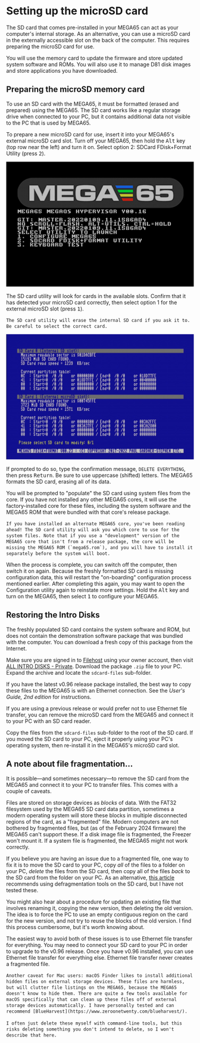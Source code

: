 # Setting up the microSD card

The SD card that comes pre-installed in your MEGA65 can act as your computer's internal storage. As an alternative, you can use a microSD card in the externally accessible slot on the back of the computer. This requires preparing the microSD card for use. 

You will use the memory card to update the firmware and store updated system software and ROMs. You will also use it to manage D81 disk images and store applications you have downloaded.

## Preparing the microSD memory card

To use an SD card with the MEGA65, it must be formatted (erased and prepared) using the MEGA65. The SD card works like a regular storage drive when connected to your PC, but it contains additional data not visible to the PC that is used by MEGA65.

To prepare a new microSD card for use, insert it into your MEGA65's external microSD card slot. Turn off your MEGA65, then hold the <kbd>Alt</kbd> key (top row near the left) and turn it on. Select option 2: SDCard FDisk+Format Utility (press <kbd>2</kbd>).

![Hypervisor utility menu, holding Alt during boot](screenshots/hypervisor_altmenu.jpg)

The SD card utility will look for cards in the available slots. Confirm that it has detected your microSD card correctly, then select option 1 for the external microSD slot (press <kbd>1</kbd>).

```{caution}
The SD card utility will erase the internal SD card if you ask it to. Be careful to select the correct card.
```

![SD card utility](screenshots/sdcard_util.jpg)

If prompted to do so, type the confirmation message, `DELETE EVERYTHING`, then press <kbd>Return</kbd>. Be sure to use uppercase (shifted) letters. The MEGA65 formats the SD card, erasing all of its data.

You will be prompted to "populate" the SD card using system files from the core. If you have not installed any other MEGA65 cores, it will use the factory-installed core for these files, including the system software and the MEGA65 ROM that were bundled with that core's release package.

```{tip}
If you have installed an alternate MEGA65 core, you've been reading ahead! The SD card utility will ask you which core to use for the system files. Note that if you use a "development" version of the MEGA65 core that isn't from a release package, the core will be missing the MEGA65 ROM (`mega65.rom`), and you will have to install it separately before the system will boot.
```

When the process is complete, you can switch off the computer, then switch it on again. Because the freshly formatted SD card is missing configuration data, this will restart the "on-boarding" configuration process mentioned earlier. After completing this again, you may want to open the Configuration utility again to reinstate more settings. Hold the <kbd>Alt</kbd> key and turn on the MEGA65, then select <kbd>1</kbd> to configure your MEGA65.

## Restoring the Intro Disks

The freshly populated SD card contains the system software and ROM, but does not contain the demonstration software package that was bundled with the computer. You can download a fresh copy of this package from the Internet.

Make sure you are signed in to [Filehost](https://files.mega65.org/) using your owner account, then visit [ALL INTRO DISKS - Private](https://files.mega65.org?id=all-intros). Download the package `.zip` file to your PC. Expand the archive and locate the `sdcard-files` sub-folder.

If you have the latest v0.96 release package installed, the best way to copy these files to the MEGA65 is with an Ethernet connection. See the _User's Guide, 2nd edition_ for instructions.

If you are using a previous release or would prefer not to use Ethernet file transfer, you can remove the microSD card from the MEGA65 and connect it to your PC with an SD card reader.

Copy the files from the `sdcard-files` sub-folder to the root of the SD card. If you moved the SD card to your PC, eject it properly using your PC's operating system, then re-install it in the MEGA65's microSD card slot.

## A note about file fragmentation...

It is possible—and sometimes necessary—to remove the SD card from the MEGA65 and connect it to your PC to transfer files. This comes with a couple of caveats.

Files are stored on storage devices as _blocks_ of data. With the FAT32 filesystem used by the MEGA65 SD card data partition, sometimes a modern operating system will store these blocks in multiple disconnected regions of the card, as a "fragmented" file. Modern computers are not bothered by fragmented files, but (as of the February 2024 firmware) the MEGA65 can't support these. If a disk image file is fragmented, the Freezer won't mount it. If a system file is fragmented, the MEGA65 might not work correctly.

If you believe you are having an issue due to a fragmented file, one way to fix it is to move the SD card to your PC, copy *all* of the files to a folder on your PC, *delete* the files from the SD card, then copy all of the files *back* to the SD card from the folder on your PC. As an alternative, [this article](https://files.mega65.org?ar=73fd7977-aad3-4e13-8b5a-e9f0548b6cb2) recommends using defragmentation tools on the SD card, but I have not tested these.

You might also hear about a procedure for updating an existing file that involves renaming it, copying the new version, then deleting the old version. The idea is to force the PC to use an empty contiguous region on the card for the new version, and not try to reuse the blocks of the old version. I find this process cumbersome, but it's worth knowing about.

The easiest way to avoid both of these issues is to use Ethernet file transfer for everything. You may need to connect your SD card to your PC in order to upgrade to the v0.96 release. Once you have v0.96 installed, you can use Ethernet file transfer for everything else. Ethernet file transfer never creates a fragmented file.

```{note}
Another caveat for Mac users: macOS Finder likes to install additional hidden files on external storage devices. These files are harmless, but will clutter file listings on the MEGA65, because the MEGA65 doesn't know to hide them. There are quite a few tools available for macOS specifically that can clean up these files off of external storage devices automatically. I have personally tested and can recommend [BlueHarvest](https://www.zeroonetwenty.com/blueharvest/).

I often just delete these myself with command-line tools, but this risks deleting something you don't intend to delete, so I won't describe that here.
```
